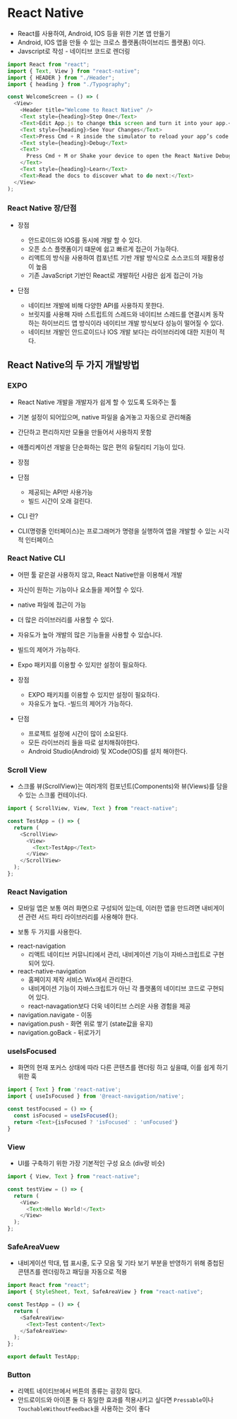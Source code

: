 # React Native

- React를 사용하여, Android, IOS 등을 위한 기본 앱 만들기
- Android, IOS 앱을 만들 수 있는 크로스 플랫폼(하이브리드 플랫폼) 이다.
- Javscript로 작성 - 네이티브 코드로 렌더링

```js
import React from "react";
import { Text, View } from "react-native";
import { HEADER } from "./Header";
import { heading } from "./Typography";

const WelcomeScreen = () => (
  <View>
    <Header title="Welcome to React Native" />
    <Text style={heading}>Step One</Text>
    <Text>Edit App.js to change this screen and turn it into your app.</Text>
    <Text style={heading}>See Your Changes</Text>
    <Text>Press Cmd + R inside the simulator to reload your app’s code.</Text>
    <Text style={heading}>Debug</Text>
    <Text>
      Press Cmd + M or Shake your device to open the React Native Debug Menu.
    </Text>
    <Text style={heading}>Learn</Text>
    <Text>Read the docs to discover what to do next:</Text>
  </View>
);
```

### React Native 장/단점

- 장점

  - 안드로이드와 IOS를 동시에 개발 할 수 있다.
  - 오픈 소스 플랫폼이기 떄문에 쉽고 빠르게 접근이 가능하다.
  - 리액트의 방식을 사용하여 컴포넌트 기반 개발 방식으로 소스코드의 재활용성이 높음
  - 기존 JavaScript 기반인 React로 개발하던 사람은 쉽게 접근이 가능

- 단점
  - 네이티브 개발에 비해 다양한 API를 사용하지 못한다.
  - 브릿지를 사용해 자바 스트립트의 스레드와 네이티브 스레드를 연결시켜 동작하는 하이브리드 앱 방식이라 네이티브 개발 방식보다 성능이 떨어질 수 있다.
  - 네이티브 개발인 안드로이드나 IOS 개발 보다는 라이브러리에 대한 지원이 적다.

## React Native의 두 가지 개발방법

### EXPO

- React Native 개발을 개발자가 쉽게 할 수 있도록 도와주는 툴
- 기본 설정이 되어있으며, native 파일을 숨겨놓고 자동으로 관리해줌
- 간단하고 편리하지만 모듈을 만들어서 사용하지 못함
- 애플리케이션 개발을 단순화하는 많은 편의 유틸리티 기능이 있다.

- 장점

- 단점
  - 제공되는 API만 사용가능
  - 빌드 시간이 오래 걸린다.

* CLI 란?

- CLI(명령줄 인터페이스)는 프로그래머가 명령을 실행하여 앱을 개발할 수 있는 시각적 인터페이스

### React Native CLI

- 어떤 툴 같은걸 사용하지 않고, React Native만을 이용해서 개발
- 자신이 원하는 기능이나 요소들을 제어할 수 있다.
- native 파일에 접근이 가능
- 더 많은 라이브러리를 사용할 수 있다.
- 자유도가 높아 개발의 많은 기능들을 사용할 수 있습니다.
- 빌드의 제어가 가능하다.
- Expo 패키지를 이용할 수 있지만 설정이 필요하다.

- 장점
  - EXPO 패키지를 이용할 수 있지만 설정이 필요하다.
  - 자유도가 높다. -빌드의 제어가 가능하다.
- 단점
  - 프로젝트 설정에 시간이 많이 소요된다.
  - 모든 라이브러리 들을 따로 설치해줘야한다.
  - Android Studio(Android) 및 XCode(IOS)를 설치 해야한다.

### Scroll View

- 스크롤 뷰(ScrollView)는 여러개의 컴포넌트(Components)와 뷰(Views)를 담을 수 있는 스크롤 컨테이너다.

```ts
import { ScrollView, View, Text } from "react-native";

const TestApp = () => {
  return (
    <ScrollView>
      <View>
        <Text>TestApp</Text>
      </View>
    </ScrollView>
  );
};
```

### React Navigation

- 모바일 앱은 보통 여러 화면으로 구성되어 있는데, 이러한 앱을 만드려면 내비게이션 관련 서드 파티 라이브러리를 사용해야 한다.

* 보통 두 가지를 사용한다.

- react-navigation
  - 리액트 네이티브 커뮤니티에서 관리, 내비게이션 기능이 자바스크립트로 구현되어 있다.
- react-native-navigation
  - 홈페이지 제작 서비스 Wix에서 관리한다.
  - 내비게이션 기능이 자바스크립트가 아닌 각 플랫폼의 네이티브 코드로 구현되어 있다.
  - react-navagation보다 더욱 네이티브 스러운 사용 경험을 제공
- navigation.navigate - 이동
- navigation.push - 화면 위로 쌓기 (state값을 유지)
- navigation.goBack - 뒤로가기

### useIsFocused

- 화면의 현재 포커스 상태에 따라 다른 콘텐츠를 렌더링 하고 싶을떄, 이를 쉽게 하기 위한 훅

```ts
import { Text } from 'react-native';
import { useIsFocused } from '@react-navigation/native';

const testFocused = () => {
  const isFocused = useIsFocused();
  return <Text>{isFocused ? 'isFocused' : 'unFocused'}
}
```

### View

- UI를 구축하기 위한 가장 기본적인 구성 요소 (div랑 비슷)

```ts
import { View, Text } from "react-native";

const testView = () => {
  return (
    <View>
      <Text>Hello World!</Text>
    </View>
  );
};
```

### SafeAreaVuew

- 내비게이션 막대, 탭 표시줄, 도구 모음 및 기타 보기 부분을 반영하기 위해 중첩된 콘텐츠를 렌더링하고 패딩을 자동으로 적용

```ts
import React from "react";
import { StyleSheet, Text, SafeAreaView } from "react-native";

const TestApp = () => {
  return (
    <SafeAreaView>
      <Text>Test content</Text>
    </SafeAreaView>
  );
};

export default TestApp;
```

### Button

- 리액트 네이티브에서 버튼의 종류는 굉장히 많다.
- 안드로이드와 아이폰 둘 다 동일한 효과를 적용시키고 싶다면 `Pressable`이나 `TouchableWithoutFeedback`을 사용하는 것이 좋다
